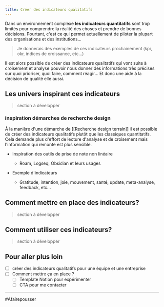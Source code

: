```yaml
---
title: Créer des indicateurs qualitatifs
---
```


Dans un environnement complexe **les indicateurs quantitatifs** sont trop limités pour comprendre la réalité des choses et prendre de bonnes décisions. Pourtant, c'est ce qui permet actuellement de piloter la plupart des organisations et des institutions...

> Je donnerais des exemples de ces indicateurs prochainement (kpi, okr, indices de croissance, etc...)

Il est alors possible de créer des indicateurs qualitatifs qui vont suite à croisement et analyse pouvoir nous donner des informations très précises sur quoi prioriser, quoi faire, comment réagir... Et donc une aide à la décision de qualité elle aussi. 


## Les univers inspirant ces indicateurs
> section à développer

### inspiration démarches de recherche design 
À la manière d'une démarche de [[Recherche design terrain]] il est possible de créer des indicateurs qualitatifs plutôt que les classiques quantitatifs. Cela demande plus d'effort de lecture d'analyse et de croisement mais l'information qui remonte est plus sensible. 


- Inspiration des outils de prise de note non linéaire
	- Roam, Logseq, Obsidian et leurs usages
	
- Exemple d'indicateurs 
	- Gratitude, intention, joie, mouvement, santé, update, meta-analyse, feedback, etc...


## Comment mettre en place des indicateurs?
> section à développer


## Comment utiliser ces indicateurs?
> section à développer


## Pour aller plus loin
- [ ] créer des indicateurs qualitatifs pour une équipe et une entreprise 
- [ ] Comment mettre ça en place ? 
	- [ ] Template Notion pour expérimenter 
	- [ ] CTA pour me contacter 

---

#Afairepousser 